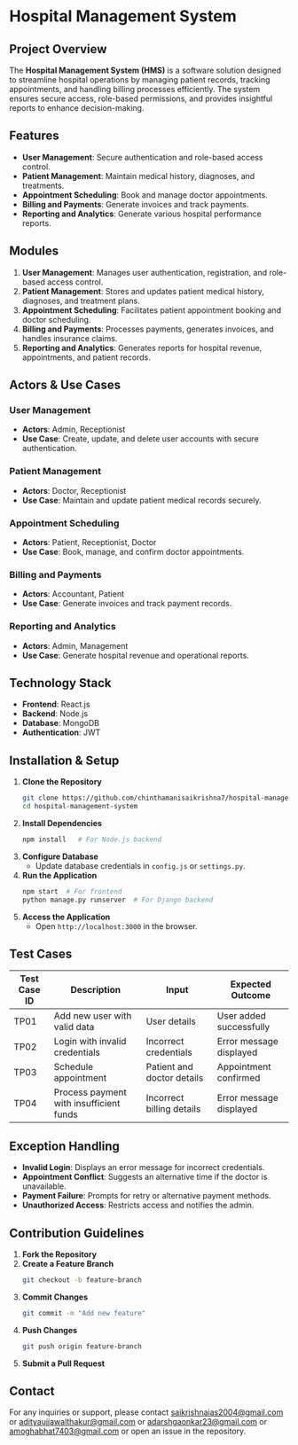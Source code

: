 # Hospital Management System

## Project Overview
The **Hospital Management System (HMS)** is a software solution designed to streamline hospital operations by managing patient records, tracking appointments, and handling billing processes efficiently. The system ensures secure access, role-based permissions, and provides insightful reports to enhance decision-making.

## Features
- **User Management**: Secure authentication and role-based access control.
- **Patient Management**: Maintain medical history, diagnoses, and treatments.
- **Appointment Scheduling**: Book and manage doctor appointments.
- **Billing and Payments**: Generate invoices and track payments.
- **Reporting and Analytics**: Generate various hospital performance reports.

## Modules
1. **User Management**: Manages user authentication, registration, and role-based access control.
2. **Patient Management**: Stores and updates patient medical history, diagnoses, and treatment plans.
3. **Appointment Scheduling**: Facilitates patient appointment booking and doctor scheduling.
4. **Billing and Payments**: Processes payments, generates invoices, and handles insurance claims.
5. **Reporting and Analytics**: Generates reports for hospital revenue, appointments, and patient records.

## Actors & Use Cases
### User Management
- **Actors**: Admin, Receptionist
- **Use Case**: Create, update, and delete user accounts with secure authentication.

### Patient Management
- **Actors**: Doctor, Receptionist
- **Use Case**: Maintain and update patient medical records securely.

### Appointment Scheduling
- **Actors**: Patient, Receptionist, Doctor
- **Use Case**: Book, manage, and confirm doctor appointments.

### Billing and Payments
- **Actors**: Accountant, Patient
- **Use Case**: Generate invoices and track payment records.

### Reporting and Analytics
- **Actors**: Admin, Management
- **Use Case**: Generate hospital revenue and operational reports.

## Technology Stack
- **Frontend**: React.js
- **Backend**: Node.js
- **Database**: MongoDB
- **Authentication**: JWT

## Installation & Setup
1. **Clone the Repository**
   ```sh
   git clone https://github.com/chinthamanisaikrishna7/hospital-management-system.git
   cd hospital-management-system
   ```
2. **Install Dependencies**
   ```sh
   npm install   # For Node.js backend
   ```
3. **Configure Database**
   - Update database credentials in `config.js` or `settings.py`.
4. **Run the Application**
   ```sh
   npm start  # For frontend
   python manage.py runserver  # For Django backend
   ```
5. **Access the Application**
   - Open `http://localhost:3000` in the browser.

## Test Cases
| Test Case ID | Description | Input | Expected Outcome |
|-------------|------------|-------|------------------|
| TP01 | Add new user with valid data | User details | User added successfully |
| TP02 | Login with invalid credentials | Incorrect credentials | Error message displayed |
| TP03 | Schedule appointment | Patient and doctor details | Appointment confirmed |
| TP04 | Process payment with insufficient funds | Incorrect billing details | Error message displayed |

## Exception Handling
- **Invalid Login**: Displays an error message for incorrect credentials.
- **Appointment Conflict**: Suggests an alternative time if the doctor is unavailable.
- **Payment Failure**: Prompts for retry or alternative payment methods.
- **Unauthorized Access**: Restricts access and notifies the admin.

## Contribution Guidelines
1. **Fork the Repository**
2. **Create a Feature Branch**
   ```sh
   git checkout -b feature-branch
   ```
3. **Commit Changes**
   ```sh
   git commit -m "Add new feature"
   ```
4. **Push Changes**
   ```sh
   git push origin feature-branch
   ```
5. **Submit a Pull Request**


## Contact
For any inquiries or support, please contact saikrishnaias2004@gmail.com or adityaujjawalthakur@gmail.com or adarshgaonkar23@gmail.com or amoghabhat7403@gmail.com or open an issue in the repository.
